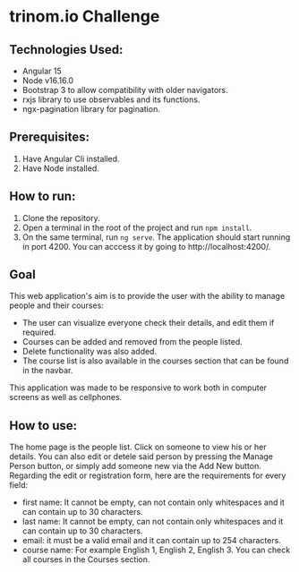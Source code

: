 # trinom.io Challenge


## Technologies Used:
- Angular 15
- Node v16.16.0
- Bootstrap 3 to allow compatibility with older navigators.
- rxjs library to use observables and its functions.
- ngx-pagination library for pagination.

## Prerequisites:
1. Have Angular Cli installed.
2. Have Node installed.

## How to run:
1. Clone the repository.
2. Open a terminal in the root of the project and run `npm install`.
3. On the same terminal, run `ng serve`. The application should start running in port 4200. You can acccess it by going to http://localhost:4200/. 

## Goal
This web application's aim is to provide the user with the ability to manage people and their courses: 
- The user can visualize everyone check their details, and edit them if required. 
- Courses can be added and removed from the people listed.
- Delete functionality was also added. 
- The course list is also available in the courses section that can be found in the navbar. </ul>
This application was made to be responsive to work both in computer screens as well as cellphones. 

## How to use:

The home page is the people list. Click on someone to view his or her details. You can also edit or detele said person by pressing the Manage Person button, or simply add someone new via the Add New button. Regarding the edit or registration form, here are the requirements for every field:
- first name: It cannot be empty, can not contain only whitespaces and it can contain up to 30 characters.
- last name: It cannot be empty, can not contain only whitespaces and it can contain up to 30 characters.
- email: it must be a valid email and it can contain up to 254 characters.
- course name: For example English 1, English 2, English 3. You can check all courses in the Courses section.


